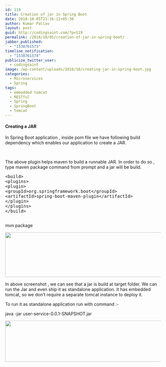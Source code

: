 ```yaml
---
id: 119
title: Creation of jar in Spring Boot
date: 2018-10-05T23:16:11+05:30
author: Kumar Pallav
layout: post
guid: http://codingsaint.com/?p=119
permalink: /2018/10/05/creation-of-jar-in-spring-boot/
jabber_published:
  - "1538761573"
timeline_notification:
  - "1538761574"
publicize_twitter_user:
  - codingsaint
image: /wp-content/uploads/2018/10/creating-jar-in-spring-boot.jpg
categories:
  - Microservices
  - Spring
tags:
  - embedded tomcat
  - RESTful
  - Spring
  - SpringBoot
  - tomcat
---
```

#### Creating a JAR

In Spring Boot application , inside pom file we have following build dependency which enables our application to create a JAR.

&nbsp;

The above plugin helps maven to build a runnable JAR. In order to do so , type maven package command from prompt and a jar will be build.

<pre class="brush: xml; title: ; notranslate" title="">&lt;build&gt;
&lt;plugins&gt;
&lt;plugin&gt;
&lt;groupId&gt;org.springframework.boot&lt;/groupId&gt;
&lt;artifactId&gt;spring-boot-maven-plugin&lt;/artifactId&gt;
&lt;/plugin&gt;
&lt;/plugins&gt;
&lt;/build&gt;

</pre>

mvn package

<img title="" src="https://i2.wp.com/codingsaint.com/wp-content/uploads/2018/10/null3.png?resize=624%2C145&#038;ssl=1" alt="" width="624" height="145" data-recalc-dims="1" /> 

In above screenshot , we can see that a jar is build at target folder. We can run the Jar and even ship it as standalone application. It has embedded tomcat, so we don’t require a separate tomcat instance to deploy it.

To run it as standalone application run with command :-

java -jar user-service-0.0.1-SNAPSHOT.jar

<img title="" src="https://i2.wp.com/codingsaint.com/wp-content/uploads/2018/10/null4.png?resize=624%2C133&#038;ssl=1" alt="" width="624" height="133" data-recalc-dims="1" />
